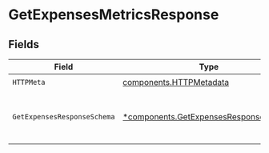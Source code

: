 # GetExpensesMetricsResponse


## Fields

| Field                                                                                         | Type                                                                                          | Required                                                                                      | Description                                                                                   |
| --------------------------------------------------------------------------------------------- | --------------------------------------------------------------------------------------------- | --------------------------------------------------------------------------------------------- | --------------------------------------------------------------------------------------------- |
| `HTTPMeta`                                                                                    | [components.HTTPMetadata](../../models/components/httpmetadata.md)                            | :heavy_check_mark:                                                                            | N/A                                                                                           |
| `GetExpensesResponseSchema`                                                                   | [*components.GetExpensesResponseSchema](../../models/components/getexpensesresponseschema.md) | :heavy_minus_sign:                                                                            | Expense metrics for the authenticated team.                                                   |
